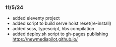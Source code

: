 ### 11/5/24

- added eleventy project
- added script to build serve hoist reset(re-install)
- added scss, typescript, hbs compilation
- added deploy.sh script to gh-pages publishing https://newmediapilot.github.io/